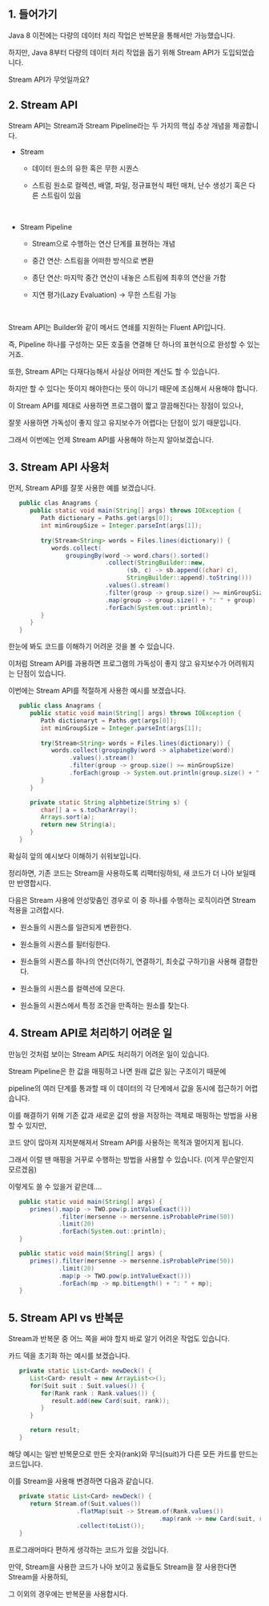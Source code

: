 ## 1. 들어가기

Java 8 이전에는 다량의 데이터 처리 작업은 반복문을 통해서만 가능했습니다.

하지만, Java 8부터 다량의 데이터 처리 작업을 돕기 위해 Stream API가 도입되었습니다.

Stream API가 무엇일까요? 

## 2. Stream API

Stream API는 Stream과 Stream Pipeline라는 두 가지의 핵심 추상 개념을 제공합니다.

* Stream

   * 데이터 원소의 유한 혹은 무한 시퀀스

   * 스트림 원소로 컬렉션, 배열, 파일, 정규표현식 패턴 매처, 난수 생성기 혹은 다른 스트림이 있음

   <br>

* Stream Pipeline

   * Stream으로 수행하는 연산 단계를 표현하는 개념

   * 중간 연산: 스트림을 어떠한 방식으로 변환

   * 종단 연산: 마지막 중간 연산이 내놓은 스트림에 최후의 연산을 가함

   * 지연 평가(Lazy Evaluation) → 무한 스트림 가능

   <br>

Stream API는 Builder와 같이 메서드 연쇄를 지원하는 Fluent API입니다.

즉, Pipeline 하나를 구성하는 모든 호출을 연결해 단 하나의 표현식으로 완성할 수 있는거죠.

또한, Stream API는 다재다능해서 사실상 어떠한 계산도 할 수 있습니다.

하지만 할 수 있다는 뜻이지 해야한다는 뜻이 아니기 때문에 조심해서 사용해야 합니다.

이 Stream API를 제대로 사용하면 프로그램이 짧고 깔끔해진다는 장점이 있으나,

잘못 사용하면 가독성이 좋지 않고 유지보수가 어렵다는 단점이 있기 때문입니다.

그래서 이번에는 언제 Stream API를 사용해야 하는지 알아보겠습니다.

## 3. Stream API 사용처

먼저, Stream API를 잘못 사용한 예를 보겠습니다.

```java
   public clas Anagrams {
      public static void main(String[] args) throws IOException {
         Path dictionary = Paths.get(args[0]);
         int minGroupSize = Integer.parseInt(args[1]);
        
         try(Stream<String> words = Files.lines(dictionary)) {
            words.collect(
                groupingBy(word -> word.chars().sorted()
                           .collect(StringBuilder::new,
                                 (sb, c) -> sb.append((char) c),
                                 StringBuilder::append).toString()))
                           .values().stream()
                           .filter(group -> group.size() >= minGroupSize)
                           .map(group -> group.size() + ": " + group)
                           .forEach(System.out::println);
         }
      } 
   } 
```

한눈에 봐도 코드를 이해하기 어려운 것을 볼 수 있습니다.

이처럼 Stream API를 과용하면 프로그램의 가독성이 좋지 않고 유지보수가 어려워지는 단점이 있습니다.

이번에는 Stream API를 적절하게 사용한 예시를 보겠습니다.

```java
   public class Anagrams {
      public static void main(String[] args) throws IOException {
         Path dictionaryt = Paths.get(args[0]);
         int minGroupSize = Integer.parseInt(args[1]);
        
         try(Stream<String> words = Files.lines(dictionary)) {
            words.collect(groupingBy(word -> alphabetize(word))
                 .values().stream()
                 .filter(group -> group.size() >= minGroupSize)
                 .forEach(group -> System.out.println(group.size() + ": " + group));
         }
      }

      private static String alphbetize(String s) {
         char[] a = s.toCharArray();
         Arrays.sort(a);
         return new String(a);
      }
   }
```

확실히 앞의 예시보다 이해하기 쉬워보입니다.

정리하면, 기존 코드는 Stream을 사용하도록 리팩터링하되, 새 코드가 더 나아 보일때만 반영합시다.

다음은 Stream 사용에 안성맞춤인 경우로 이 중 하나를 수행하는 로직이라면 Stream 적용을 고려합시다.

* 원소들의 시퀀스를 일관되게 변환한다.

* 원소들의 시퀀스를 필터링한다.

* 원소들의 시퀀스를 하나의 연산(더하기, 연결하기, 최솟값 구하기)을 사용해 결합한다.

* 원소들의 시퀀스를 컬렉션에 모은다.

* 원소들의 시퀀스에서 특정 조건을 만족하는 원소를 찾는다.

## 4. Stream API로 처리하기 어려운 일

만능인 것처럼 보이는 Stream API도 처리하기 어려운 일이 있습니다.

Stream Pipeline은 한 값을 매핑하고 나면 원래 값은 잃는 구조이기 때문에

pipeline의 여러 단계를 통과할 때 이 데이터의 각 단계에서 값을 동시에 접근하기 어렵습니다.

이를 해결하기 위해 기존 값과 새로운 값의 쌍을 저장하는 객체로 매핑하는 방법을 사용할 수 있지만,

코드 양이 많아져 지저분해져서 Stream API를 사용하는 목적과 멀어지게 됩니다.

그래서 이럴 땐 매핑을 거꾸로 수행하는 방법을 사용할 수 있습니다. (이게 무슨말인지 모르겠음)

<!-- 예시를 보겠습니다.

```java
   static Stream<BigInteger> primes() {
      return Stream.iterate(TWO, BigInteger::nextProbablePrime);
   }
``` -->

<!-- 위의 코드는 소수인 무한 스트림을 반환하는 메서드입니다.

이 코드를 통해 우리는 메르센 소수를 출력해볼 것입니다.

여기서 메르센 수란, 2<sup>p</sup> - 1 형태의 수로, 

p가 소수이면 해당 메르센 수도 소수일 수 있는데 이 때의 수를 **메르센 소수**라고 합니다.

그래서 메르센 소수를 출력하는 프로그램은 다음과 같습니다. -->

이렇게도 쓸 수 있을거 같은데....

```java
   public static void main(String[] args) {
      primes().map(p -> TWO.pow(p.intValueExact()))
              .filter(mersenne -> mersenne.isProbablePrime(50))
              .limit(20)
              .forEach(System.out::println);
   }
```

```java
   public static void main(String[] args) {
      primes().filter(mersenne -> mersenne.isProbablePrime(50))
              .limit(20)
              .map(p -> TWO.pow(p.intValueExact()))
              .forEach(mp -> mp.bitLength() + ": " + mp);
   }
```

## 5. Stream API vs 반복문

Stream과 반복문 중 어느 쪽을 써야 할지 바로 알기 어려운 작업도 있습니다.

카드 덱을 초기화 하는 예시를 보겠습니다.

```java
   private static List<Card> newDeck() {
      List<Card> result = new ArrayList<>();
      for(Suit suit : Suit.values()) {
         for(Rank rank : Rank.values()) {
            result.add(new Card(suit, rank));
         }
      }

      return result;
   }
```

해당 예시는 일반 반복문으로 만든 숫자(rank)와 무늬(suit)가 다른 모든 카드를 만드는 코드입니다. 

이를 Stream을 사용해 변경하면 다음과 같습니다.

```java
   private static List<Card> newDeck() {
      return Stream.of(Suit.values())
                   .flatMap(suit -> Stream.of(Rank.values())
                                          .map(rank -> new Card(suit, rank)))
                   .collect(toList());
   }
```

프로그래머마다 편하게 생각하는 코드가 있을 것입니다.

만약, Stream을 사용한 코드가 나아 보이고 동료들도 Stream을 잘 사용한다면 Stream을 사용하되,

그 이외의 경우에는 반복문을 사용합시다.